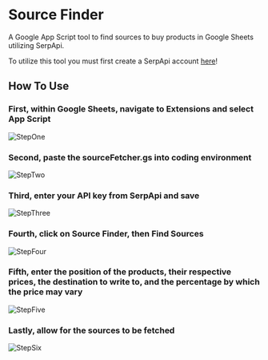 # __Source Finder__
A Google App Script tool to find sources to buy products in Google Sheets utilizing SerpApi.  

To utilize this tool you must first create a SerpApi account [here](https://serpapi.com/)!
## __How To Use__
### First, within Google Sheets, navigate to Extensions and select App Script  

![StepOne](https://github.com/thomastrivino/Source-Finder/blob/main/ReadME-Images/step1.gif)  

### Second, paste the sourceFetcher.gs into coding environment  

![StepTwo](https://github.com/thomastrivino/Source-Finder/blob/main/ReadME-Images/step2.gif)  

### Third, enter your API key from SerpApi and save  

![StepThree](https://github.com/thomastrivino/Source-Finder/blob/main/ReadME-Images/step3.gif)  

### Fourth, click on Source Finder, then Find Sources  

![StepFour]()  

### Fifth, enter the position of the products, their respective prices, the destination to write to, and the percentage by which the price may vary  

![StepFive]()  

### Lastly, allow for the sources to be fetched  

![StepSix]()  
